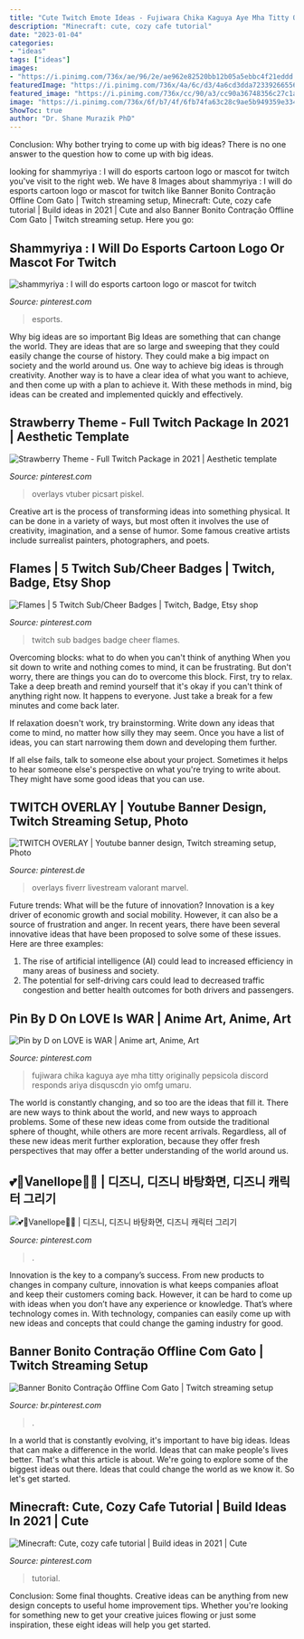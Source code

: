 ```yaml
---
title: "Cute Twitch Emote Ideas - Fujiwara Chika Kaguya Aye Mha Titty Originally Pepsicola Discord Responds Ariya Disquscdn Yio Omfg Umaru"
description: "Minecraft: cute, cozy cafe tutorial"
date: "2023-01-04"
categories:
- "ideas"
tags: ["ideas"]
images:
- "https://i.pinimg.com/736x/ae/96/2e/ae962e82520bb12b05a5ebbc4f21eddd.jpg"
featuredImage: "https://i.pinimg.com/736x/4a/6c/d3/4a6cd3dda72339266556cf1a328252aa.jpg"
featured_image: "https://i.pinimg.com/736x/cc/90/a3/cc90a36748356c27c1a93d08352bedc9.jpg"
image: "https://i.pinimg.com/736x/6f/b7/4f/6fb74fa63c28c9ae5b949359e334f570.jpg"
ShowToc: true
author: "Dr. Shane Murazik PhD"
---
```



Conclusion: Why bother trying to come up with big ideas?
There is no one answer to the question how to come up with big ideas.

	

		
looking for shammyriya : I will do esports cartoon logo or mascot for twitch you've visit to the right web. We have 8 Images about shammyriya : I will do esports cartoon logo or mascot for twitch like Banner Bonito Contração Offline Com Gato | Twitch streaming setup, Minecraft: Cute, cozy cafe tutorial | Build ideas in 2021 | Cute and also Banner Bonito Contração Offline Com Gato | Twitch streaming setup. Here you go:
		
    
## Shammyriya : I Will Do Esports Cartoon Logo Or Mascot For Twitch

<img loading=lazy src="https://i.pinimg.com/736x/de/e6/fa/dee6fa22d9c772fd8f495f4a7f5626bf.jpg" onerror="this.onerror=null;this.src='https://tse3.mm.bing.net/th?id=OIP.6S4SjRLIrOjqx2V4seYlEQHaE-&amp;pid=15.1';" alt="shammyriya : I will do esports cartoon logo or mascot for twitch">

_Source: pinterest.com_

>esports. 

	

Why big ideas are so important
Big Ideas are something that can change the world. They are ideas that are so large and sweeping that they could easily change the course of history. They could make a big impact on society and the world around us. One way to achieve big ideas is through creativity. Another way is to have a clear idea of what you want to achieve, and then come up with a plan to achieve it. With these methods in mind, big ideas can be created and implemented quickly and effectively.

    
## Strawberry Theme - Full Twitch Package In 2021 | Aesthetic Template

<img loading=lazy src="https://i.pinimg.com/736x/a5/8f/05/a58f051986cf23e1ee59178bfef95792.jpg" onerror="this.onerror=null;this.src='https://tse1.mm.bing.net/th?id=OIP.TTj8vDF3JjgKhOstTjn7bgHaFe&amp;pid=15.1';" alt="Strawberry Theme - Full Twitch Package in 2021 | Aesthetic template">

_Source: pinterest.com_

>overlays vtuber picsart piskel. 

	

Creative art is the process of transforming ideas into something physical. It can be done in a variety of ways, but most often it involves the use of creativity, imagination, and a sense of humor. Some famous creative artists include surrealist painters, photographers, and poets.

    
## Flames | 5 Twitch Sub/Cheer Badges | Twitch, Badge, Etsy Shop

<img loading=lazy src="https://i.pinimg.com/736x/ae/96/2e/ae962e82520bb12b05a5ebbc4f21eddd.jpg" onerror="this.onerror=null;this.src='https://tse1.mm.bing.net/th?id=OIP.7TcgrQiFLShDgZB0-leHbQHaF7&amp;pid=15.1';" alt="Flames | 5 Twitch Sub/Cheer Badges | Twitch, Badge, Etsy shop">

_Source: pinterest.com_

>twitch sub badges badge cheer flames. 

	

Overcoming blocks: what to do when you can't think of anything
When you sit down to write and nothing comes to mind, it can be frustrating. But don't worry, there are things you can do to overcome this block.
First, try to relax. Take a deep breath and remind yourself that it's okay if you can't think of anything right now. It happens to everyone. Just take a break for a few minutes and come back later.

If relaxation doesn't work, try brainstorming. Write down any ideas that come to mind, no matter how silly they may seem. Once you have a list of ideas, you can start narrowing them down and developing them further.

If all else fails, talk to someone else about your project. Sometimes it helps to hear someone else's perspective on what you're trying to write about. They might have some good ideas that you can use.

    
## TWITCH OVERLAY | Youtube Banner Design, Twitch Streaming Setup, Photo

<img loading=lazy src="https://i.pinimg.com/736x/bc/b9/17/bcb917191d724b459e558b8d19f043b3.jpg" onerror="this.onerror=null;this.src='https://tse2.mm.bing.net/th?id=OIP.1jbxKNa1fiogT1Yejyvt9wHaHa&amp;pid=15.1';" alt="TWITCH OVERLAY | Youtube banner design, Twitch streaming setup, Photo">

_Source: pinterest.de_

>overlays fiverr livestream valorant marvel. 

	

Future trends: What will be the future of innovation?
Innovation is a key driver of economic growth and social mobility. However, it can also be a source of frustration and anger. In recent years, there have been several innovative ideas that have been proposed to solve some of these issues. Here are three examples:
1. The rise of artificial intelligence (AI) could lead to increased efficiency in many areas of business and society.
2. The potential for self-driving cars could lead to decreased traffic congestion and better health outcomes for both drivers and passengers.

    
## Pin By D On LOVE Is WAR | Anime Art, Anime, Art

<img loading=lazy src="https://i.pinimg.com/736x/23/ec/ec/23ecec9925cf8ea07c22588b43ceec07.jpg" onerror="this.onerror=null;this.src='https://tse4.mm.bing.net/th?id=OIP.a033-dnkKY-jSQetN7nW4gHaGI&amp;pid=15.1';" alt="Pin by D on LOVE is WAR | Anime art, Anime, Art">

_Source: pinterest.com_

>fujiwara chika kaguya aye mha titty originally pepsicola discord responds ariya disquscdn yio omfg umaru. 

	

The world is constantly changing, and so too are the ideas that fill it. There are new ways to think about the world, and new ways to approach problems. Some of these new ideas come from outside the traditional sphere of thought, while others are more recent arrivals. Regardless, all of these new ideas merit further exploration, because they offer fresh perspectives that may offer a better understanding of the world around us.

    
## 💕🍭Vanellope🍭💕 | 디즈니, 디즈니 바탕화면, 디즈니 캐릭터 그리기

<img loading=lazy src="https://i.pinimg.com/736x/6f/b7/4f/6fb74fa63c28c9ae5b949359e334f570.jpg" onerror="this.onerror=null;this.src='https://tse2.mm.bing.net/th?id=OIP.tBXFP9ymWVCQ2fECTOg8wAHaHa&amp;pid=15.1';" alt="💕🍭Vanellope🍭💕 | 디즈니, 디즈니 바탕화면, 디즈니 캐릭터 그리기">

_Source: pinterest.com_

>. 

	

Innovation is the key to a company’s success. From new products to changes in company culture, innovation is what keeps companies afloat and keep their customers coming back. However, it can be hard to come up with ideas when you don’t have any experience or knowledge. That’s where technology comes in. With technology, companies can easily come up with new ideas and concepts that could change the gaming industry for good.

    
## Banner Bonito Contração Offline Com Gato | Twitch Streaming Setup

<img loading=lazy src="https://i.pinimg.com/736x/4a/6c/d3/4a6cd3dda72339266556cf1a328252aa.jpg" onerror="this.onerror=null;this.src='https://tse3.mm.bing.net/th?id=OIP.6NGoTuDnR3ZyIa41LTRYEwHaE7&amp;pid=15.1';" alt="Banner Bonito Contração Offline Com Gato | Twitch streaming setup">

_Source: br.pinterest.com_

>. 

	

In a world that is constantly evolving, it's important to have big ideas. Ideas that can make a difference in the world. Ideas that can make people's lives better. That's what this article is about. We're going to explore some of the biggest ideas out there. Ideas that could change the world as we know it. So let's get started.

    
## Minecraft: Cute, Cozy Cafe Tutorial | Build Ideas In 2021 | Cute

<img loading=lazy src="https://i.pinimg.com/736x/cc/90/a3/cc90a36748356c27c1a93d08352bedc9.jpg" onerror="this.onerror=null;this.src='https://tse2.mm.bing.net/th?id=OIP.-89ndui2AeUldEWEI-lQqgHaHa&amp;pid=15.1';" alt="Minecraft: Cute, cozy cafe tutorial | Build ideas in 2021 | Cute">

_Source: pinterest.com_

>tutorial. 

	

Conclusion: Some final thoughts.
Creative ideas can be anything from new design concepts to useful home improvement tips. Whether you're looking for something new to get your creative juices flowing or just some inspiration, these eight ideas will help you get started.

